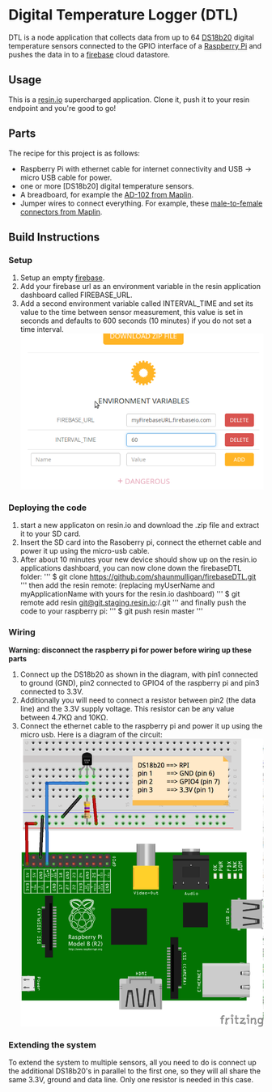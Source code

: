 # Digital Temperature Logger (DTL)

DTL is a node application that collects data from up to 64 [DS18b20][4] digital temperature sensors connected to the GPIO interface of a [Raspberry Pi][1] and pushes the data in to a [firebase][5] cloud datastore.

## Usage

This is a [resin.io](http://resin.io) supercharged application. Clone it, push
it to your resin endpoint and you're good to go!

## Parts

The recipe for this project is as follows:

* Raspberry Pi with ethernet cable for internet connectivity and
  USB -> micro USB cable for power.
* one or more [DS18b20] digital temperature sensors.
* A breadboard, for example the [AD-102 from Maplin][2].
* Jumper wires to connect everything. For example, these
  [male-to-female connectors from Maplin][3].

## Build Instructions

### Setup

1. Setup an empty [firebase][5]. 
1. Add your firebase url as an environment variable in the resin application dashboard called FIREBASE_URL.
1. Add a second environment variable called INTERVAL_TIME and set its value to the time between sensor measurement, this value is set in seconds and defaults to 600 seconds (10 minutes) if you do not set a time interval.
![Environment Variables](/docs/images/env_vars.png)

### Deploying the code

1. start a new applicaton on resin.io and download the .zip file and extract it to your SD card. 
1. Insert the SD card into the Rasoberry pi, connect the ethernet cable and power it up using the micro-usb cable.
1. After about 10 minutes your new device should show up on the resin.io applications dashboard, you can now clone down the firebaseDTL folder:
'''
$ git clone https://github.com/shaunmulligan/firebaseDTL.git
'''
then add the resin remote: (replacing myUserName and myApplicationName with yours for the resin.io dashboard)
'''
$ git remote add resin git@git.staging.resin.io:<myUserName>/<myApplicationName>.git
'''
and finally push the code to your raspberry pi:
'''
$ git push resin master
'''

### Wiring

**Warning: disconnect the raspberry pi for power before wiring up these parts**

1. Connect up the DS18b20 as shown in the diagram, with pin1 connected to ground (GND), pin2 connected to GPIO4 of the raspberry pi and pin3 connected to 3.3V. 
1. Additionally you will need to connect a resistor between pin2 (the data line) and the 3.3V supply voltage. This resistor can be any value between 4.7KΩ and 10KΩ.
1. Connect the ethernet cable to the raspberry pi and power it up using the micro usb.
Here is a diagram of the circuit:
![Circuit diagram](/docs/images/diagram.png)

### Extending the system

To extend the system to multiple sensors, all you need to do is connect up the additional DS18b20's in parallel to the first one, so they will all share the same 3.3V, ground and data line. Only one resistor is needed in this case.

[1]:http://www.raspberrypi.org/
[2]:http://www.maplin.co.uk/p/ad-102-breadboard-ag10l
[3]:http://www.maplin.co.uk/p/raspberry-pi-compatible-jumper-wires-malefemale-n75de
[4]:http://datasheets.maximintegrated.com/en/ds/DS18B20.pdf
[5]:https://www.firebase.com/